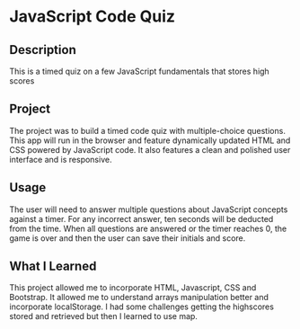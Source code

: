 # JavaScript Code Quiz

## Description 
This is a timed quiz on a few JavaScript fundamentals that stores high scores

## Project
The project was to build a timed code quiz with multiple-choice questions. This app will run in the browser and feature dynamically updated HTML and CSS powered by JavaScript code. It also features a clean and polished user interface and is responsive.

## Usage 
The user will need to answer multiple questions about JavaScript concepts against a timer.
For any incorrect answer, ten seconds will be deducted from the time. When all questions are answered or the timer reaches 0, the game is over and then the user can save their initials and score.

## What I Learned
This project allowed me to incorporate HTML, Javascript, CSS and Bootstrap. It allowed me to understand arrays manipulation better and incorporate localStorage. I had some challenges getting the highscores stored and retrieved but then I learned to use map.